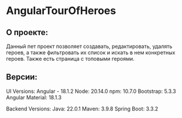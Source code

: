 # AngularTourOfHeroes

## О проекте:
Данный пет проект позволяет создавать, редактировать, удалять героев, а также фильтровать их список и искать в нем конкретных героев.
Также есть страница с топовыми героями.

## Версии:

UI Versions:
Angular - 18.1.2
Node: 20.14.0
npm: 10.7.0
Bootstrap: 5.3.3
Angular Material: 18.1.3

Backend Versions:
Java: 22.0.1
Maven: 3.9.8
Spring Boot: 3.3.2
